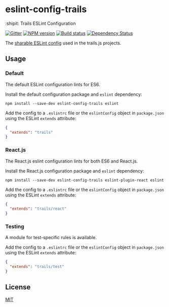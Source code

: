 # eslint-config-trails
:shipit: Trails ESLint Configuration

[![Gitter][gitter-image]][gitter-url]
[![NPM version][npm-image]][npm-url]
[![Build status][ci-image]][ci-url]
[![Dependency Status][daviddm-image]][daviddm-url]

The [sharable ESLint config](http://eslint.org/docs/developer-guide/shareable-configs.html) used in the trails.js projects.

## Usage

### Default

The default ESLint configuration lints for ES6.

Install the default configuration package and `eslint` dependency:

```
npm install --save-dev eslint-config-trails eslint
```

Add the config to a `.eslintrc` file or the `eslintConfig` object in `package.json` using the ESLint `extends` attribute:

```json
{
  "extends": "trails"
}
```

### React.js

The React.js eslint configuration lints for both ES6 and React.js.

Install the React.js configuration package and `eslint` dependency:

```
npm install --save-dev eslint-config-trails eslint-plugin-react eslint
```

Add the config to a `.eslintrc` file or the `eslintConfig` object in `package.json` using the ESLint `extends` attribute:

```json
{
  "extends": "trails/react"
}
```

### Testing

A module for test-specific rules is available.

Add the config to a `.eslintrc` file or the `eslintConfig` object in `package.json` using the ESLint `extends` attribute:

```json
{
  "extends": "trails/test"
}
```

## License
[MIT](https://github.com/trailsjs/eslint-config-trails/blob/master/LICENSE)

[npm-image]: https://img.shields.io/npm/v/eslint-config-trails.svg?style=flat-square
[npm-url]: https://npmjs.org/package/eslint-config-trails
[ci-image]: https://img.shields.io/travis/trailsjs/eslint-config-trails/master.svg?style=flat-square
[ci-url]: https://travis-ci.org/trailsjs/eslint-config-trails
[daviddm-image]: http://img.shields.io/david/trailsjs/eslint-config-trails.svg?style=flat-square
[daviddm-url]: https://david-dm.org/trailsjs/eslint-config-trails
[gitter-image]: http://img.shields.io/badge/+%20GITTER-JOIN%20CHAT%20%E2%86%92-1DCE73.svg?style=flat-square
[gitter-url]: https://gitter.im/trailsjs/trails
